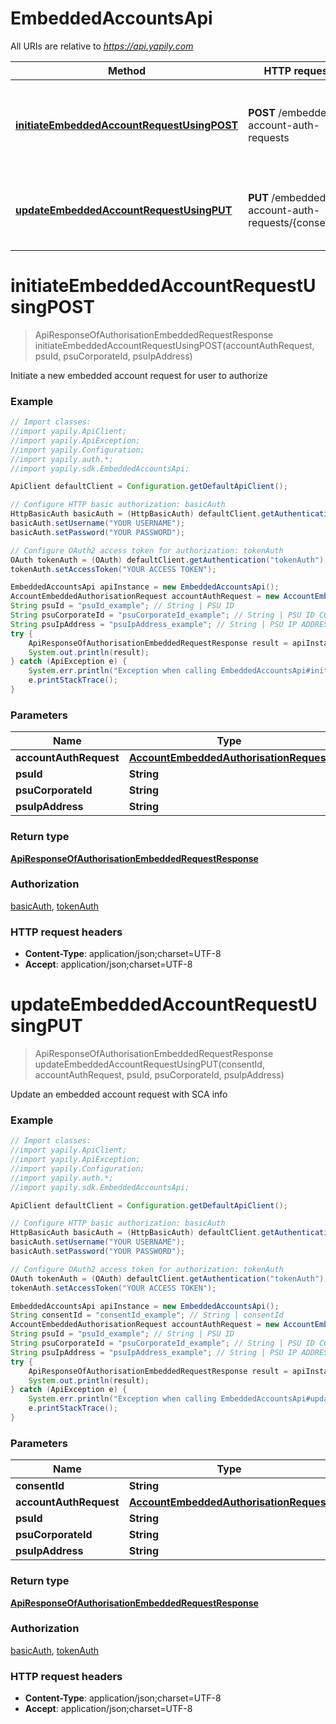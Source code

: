 # EmbeddedAccountsApi

All URIs are relative to *https://api.yapily.com*

Method | HTTP request | Description
------------- | ------------- | -------------
[**initiateEmbeddedAccountRequestUsingPOST**](EmbeddedAccountsApi.md#initiateEmbeddedAccountRequestUsingPOST) | **POST** /embedded-account-auth-requests | Initiate a new embedded account request for user to authorize
[**updateEmbeddedAccountRequestUsingPUT**](EmbeddedAccountsApi.md#updateEmbeddedAccountRequestUsingPUT) | **PUT** /embedded-account-auth-requests/{consentId} | Update an embedded account request with SCA info


<a name="initiateEmbeddedAccountRequestUsingPOST"></a>
# **initiateEmbeddedAccountRequestUsingPOST**
> ApiResponseOfAuthorisationEmbeddedRequestResponse initiateEmbeddedAccountRequestUsingPOST(accountAuthRequest, psuId, psuCorporateId, psuIpAddress)

Initiate a new embedded account request for user to authorize

### Example
```java
// Import classes:
//import yapily.ApiClient;
//import yapily.ApiException;
//import yapily.Configuration;
//import yapily.auth.*;
//import yapily.sdk.EmbeddedAccountsApi;

ApiClient defaultClient = Configuration.getDefaultApiClient();

// Configure HTTP basic authorization: basicAuth
HttpBasicAuth basicAuth = (HttpBasicAuth) defaultClient.getAuthentication("basicAuth");
basicAuth.setUsername("YOUR USERNAME");
basicAuth.setPassword("YOUR PASSWORD");

// Configure OAuth2 access token for authorization: tokenAuth
OAuth tokenAuth = (OAuth) defaultClient.getAuthentication("tokenAuth");
tokenAuth.setAccessToken("YOUR ACCESS TOKEN");

EmbeddedAccountsApi apiInstance = new EmbeddedAccountsApi();
AccountEmbeddedAuthorisationRequest accountAuthRequest = new AccountEmbeddedAuthorisationRequest(); // AccountEmbeddedAuthorisationRequest | accountAuthRequest
String psuId = "psuId_example"; // String | PSU ID
String psuCorporateId = "psuCorporateId_example"; // String | PSU ID CORPORATE
String psuIpAddress = "psuIpAddress_example"; // String | PSU IP ADDRESS
try {
    ApiResponseOfAuthorisationEmbeddedRequestResponse result = apiInstance.initiateEmbeddedAccountRequestUsingPOST(accountAuthRequest, psuId, psuCorporateId, psuIpAddress);
    System.out.println(result);
} catch (ApiException e) {
    System.err.println("Exception when calling EmbeddedAccountsApi#initiateEmbeddedAccountRequestUsingPOST");
    e.printStackTrace();
}
```

### Parameters

Name | Type | Description  | Notes
------------- | ------------- | ------------- | -------------
 **accountAuthRequest** | [**AccountEmbeddedAuthorisationRequest**](AccountEmbeddedAuthorisationRequest.md)| accountAuthRequest |
 **psuId** | **String**| PSU ID | [optional]
 **psuCorporateId** | **String**| PSU ID CORPORATE | [optional]
 **psuIpAddress** | **String**| PSU IP ADDRESS | [optional]

### Return type

[**ApiResponseOfAuthorisationEmbeddedRequestResponse**](ApiResponseOfAuthorisationEmbeddedRequestResponse.md)

### Authorization

[basicAuth](../README.md#basicAuth), [tokenAuth](../README.md#tokenAuth)

### HTTP request headers

 - **Content-Type**: application/json;charset=UTF-8
 - **Accept**: application/json;charset=UTF-8

<a name="updateEmbeddedAccountRequestUsingPUT"></a>
# **updateEmbeddedAccountRequestUsingPUT**
> ApiResponseOfAuthorisationEmbeddedRequestResponse updateEmbeddedAccountRequestUsingPUT(consentId, accountAuthRequest, psuId, psuCorporateId, psuIpAddress)

Update an embedded account request with SCA info

### Example
```java
// Import classes:
//import yapily.ApiClient;
//import yapily.ApiException;
//import yapily.Configuration;
//import yapily.auth.*;
//import yapily.sdk.EmbeddedAccountsApi;

ApiClient defaultClient = Configuration.getDefaultApiClient();

// Configure HTTP basic authorization: basicAuth
HttpBasicAuth basicAuth = (HttpBasicAuth) defaultClient.getAuthentication("basicAuth");
basicAuth.setUsername("YOUR USERNAME");
basicAuth.setPassword("YOUR PASSWORD");

// Configure OAuth2 access token for authorization: tokenAuth
OAuth tokenAuth = (OAuth) defaultClient.getAuthentication("tokenAuth");
tokenAuth.setAccessToken("YOUR ACCESS TOKEN");

EmbeddedAccountsApi apiInstance = new EmbeddedAccountsApi();
String consentId = "consentId_example"; // String | consentId
AccountEmbeddedAuthorisationRequest accountAuthRequest = new AccountEmbeddedAuthorisationRequest(); // AccountEmbeddedAuthorisationRequest | accountAuthRequest
String psuId = "psuId_example"; // String | PSU ID
String psuCorporateId = "psuCorporateId_example"; // String | PSU ID CORPORATE
String psuIpAddress = "psuIpAddress_example"; // String | PSU IP ADDRESS
try {
    ApiResponseOfAuthorisationEmbeddedRequestResponse result = apiInstance.updateEmbeddedAccountRequestUsingPUT(consentId, accountAuthRequest, psuId, psuCorporateId, psuIpAddress);
    System.out.println(result);
} catch (ApiException e) {
    System.err.println("Exception when calling EmbeddedAccountsApi#updateEmbeddedAccountRequestUsingPUT");
    e.printStackTrace();
}
```

### Parameters

Name | Type | Description  | Notes
------------- | ------------- | ------------- | -------------
 **consentId** | **String**| consentId |
 **accountAuthRequest** | [**AccountEmbeddedAuthorisationRequest**](AccountEmbeddedAuthorisationRequest.md)| accountAuthRequest |
 **psuId** | **String**| PSU ID | [optional]
 **psuCorporateId** | **String**| PSU ID CORPORATE | [optional]
 **psuIpAddress** | **String**| PSU IP ADDRESS | [optional]

### Return type

[**ApiResponseOfAuthorisationEmbeddedRequestResponse**](ApiResponseOfAuthorisationEmbeddedRequestResponse.md)

### Authorization

[basicAuth](../README.md#basicAuth), [tokenAuth](../README.md#tokenAuth)

### HTTP request headers

 - **Content-Type**: application/json;charset=UTF-8
 - **Accept**: application/json;charset=UTF-8

